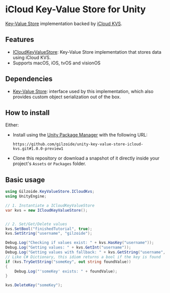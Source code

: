 # iCloud Key-Value Store for Unity
[Key-Value Store](https://github.com/gilzoide/unity-key-value-store) implementation backed by [iCloud KVS](https://developer.apple.com/documentation/foundation/nsubiquitouskeyvaluestore).


## Features
- [ICloudKeyValueStore](Runtime/ICloudKeyValueStore.cs): Key-Value Store implementation that stores data using iCloud KVS.
- Supports macOS, iOS, tvOS and visionOS


## Dependencies
- [Key-Value Store](https://github.com/gilzoide/unity-key-value-store): interface used by this implementation, which also provides custom object serialization out of the box.


## How to install
Either:
- Install using the [Unity Package Manager](https://docs.unity3d.com/Manual/upm-ui-giturl.html) with the following URL:
  ```
  https://github.com/gilzoide/unity-key-value-store-icloud-kvs.git#1.0.0-preview1
  ```
- Clone this repository or download a snapshot of it directly inside your project's `Assets` or `Packages` folder.


## Basic usage
```cs
using Gilzoide.KeyValueStore.ICloudKvs;
using UnityEngine;

// 1. Instantiate a ICloudKeyValueStore
var kvs = new ICloudKeyValueStore();


// 2. Set/Get/Delete values
kvs.SetBool("finishedTutorial", true);
kvs.SetString("username", "gilzoide");

Debug.Log("Checking if values exist: " + kvs.HasKey("username"));
Debug.Log("Getting values: " + kvs.GetInt("username"));
Debug.Log("Getting values with fallback: " + kvs.GetString("username", "default username"));
// Like C# Dictionary, this idiom returns a bool if the key is found
if (kvs.TryGetString("someKey", out string foundValue))
{
    Debug.Log("'someKey' exists: " + foundValue);
}

kvs.DeleteKey("someKey");
```